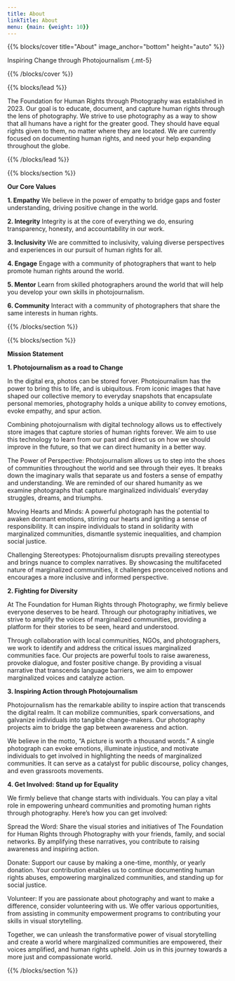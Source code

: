 ```yaml
---
title: About
linkTitle: About
menu: {main: {weight: 10}}
---
```


{{% blocks/cover title="About" image_anchor="bottom" height="auto" %}}

Inspiring Change through Photojournalism
{.mt-5}

{{% /blocks/cover %}}

{{% blocks/lead %}}

The Foundation for Human Rights through Photography was established in 2023. Our goal is to educate, document, and capture human rights through the lens of photography. We strive to use photography as a way to show that all humans have a right for the greater good. They should have equal rights given to them, no matter where they are located. We are currently focused on documenting human rights, and need your help expanding throughout the globe.

{{% /blocks/lead %}}

{{% blocks/section %}}

**Our Core Values**

__1. Empathy__
We believe in the power of empathy to bridge gaps and foster understanding, driving positive change in the world.

__2. Integrity__
Integrity is at the core of everything we do, ensuring transparency, honesty, and accountability in our work.

__3. Inclusivity__
We are committed to inclusivity, valuing diverse perspectives and experiences in our pursuit of human rights for all.

__4. Engage__
Engage with a community of photographers that want to help promote human rights around the world.

__5. Mentor__
Learn from skilled photographers around the world that will help you develop your own skills in photojournalism.

__6. Community__
Interact with a community of photographers that share the same interests in human rights.

{{% /blocks/section %}}

{{% blocks/section %}}

**Mission Statement**

__1. Photojournalism as a road to Change__

In the digital era, photos can be stored forver. Photojournalism has the power to bring this to life, and is ubiquitous. From iconic images that have shaped our collective memory to everyday snapshots that encapsulate personal memories, photography holds a unique ability to convey emotions, evoke empathy, and spur action.

Combining photojournalism with digital technology allows us to effectively store images that capture stories of human rights forever. We aim to use this technology to learn from our past and direct us on how we should improve in the future, so that we can direct humanity in a better way.

The Power of Perspective: Photojournalism allows us to step into the shoes of communities throughout the world and see through their eyes. It breaks down the imaginary walls that separate us and fosters a sense of empathy and understanding. We are reminded of our shared humanity as we examine photographs that capture marginalized individuals’ everyday struggles, dreams, and triumphs.

Moving Hearts and Minds: A powerful photograph has the potential to awaken dormant emotions, stirring our hearts and igniting a sense of responsibility. It can inspire individuals to stand in solidarity with marginalized communities, dismantle systemic inequalities, and champion social justice.

Challenging Stereotypes: Photojournalism disrupts prevailing stereotypes and brings nuance to complex narratives. By showcasing the multifaceted nature of marginalized communities, it challenges preconceived notions and encourages a more inclusive and informed perspective.

__2. Fighting for Diversity__

At The Foundation for Human Rights through Photography, we firmly believe everyone deserves to be heard. Through our photography initiatives, we strive to amplify the voices of marginalized communities, providing a platform for their stories to be seen, heard and understood.

Through collaboration with local communities, NGOs, and photographers, we work to identify and address the critical issues marginalized communities face. Our projects are powerful tools to raise awareness, provoke dialogue, and foster positive change. By providing a visual narrative that transcends language barriers, we aim to empower marginalized voices and catalyze action.

__3. Inspiring Action through Photojournalism__

Photojournalism has the remarkable ability to inspire action that transcends the digital realm. It can mobilize communities, spark conversations, and galvanize individuals into tangible change-makers. Our photography projects aim to bridge the gap between awareness and action.

We believe in the motto, “A picture is worth a thousand words.” A single photograph can evoke emotions, illuminate injustice, and motivate individuals to get involved in highlighting the needs of marginalized communities. It can serve as a catalyst for public discourse, policy changes, and even grassroots movements.

__4. Get Involved: Stand up for Equality__

We firmly believe that change starts with individuals. You can play a vital role in empowering unheard communities and promoting human rights through photography. Here’s how you can get involved:

Spread the Word: Share the visual stories and initiatives of The Foundation for Human Rights through Photography with your friends, family, and social networks. By amplifying these narratives, you contribute to raising awareness and inspiring action.

Donate: Support our cause by making a one-time, monthly, or yearly donation. Your contribution enables us to continue documenting human rights abuses, empowering marginalized communities, and standing up for social justice.

Volunteer: If you are passionate about photography and want to make a difference, consider volunteering with us. We offer various opportunities, from assisting in community empowerment programs to contributing your skills in visual storytelling.

Together, we can unleash the transformative power of visual storytelling and create a world where marginalized communities are empowered, their voices amplified, and human rights upheld. Join us in this journey towards a more just and compassionate world.


{{% /blocks/section %}}